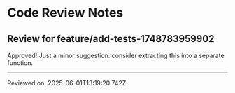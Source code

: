 # Code Review Notes

## Review for feature/add-tests-1748783959902

Approved! Just a minor suggestion: consider extracting this into a separate function.

---
Reviewed on: 2025-06-01T13:19:20.742Z